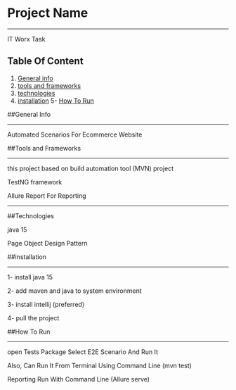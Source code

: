 # Project Name 
 *** 
IT Worx Task

## Table Of Content 
1. [General info](#General-Info)
2. [tools and frameworks](#tools-and-frameworks)
3. [technologies](#technologies)
4. [installation](#installation)
5- [How To Run](#How-To-Run)

##General Info 
***

Automated Scenarios For Ecommerce Website


##Tools and Frameworks
***

this project based on build automation tool (MVN) project

 TestNG framework
 
 Allure Report For Reporting  

***

##Technologies

java 15 

Page Object Design Pattern

##installation
***

1- install java 15 

2- add maven and java to system environment 

3- install intellij (preferred)

4- pull the project 

##How To Run 
***

open Tests Package 
Select E2E Scenario And Run It 

Also, Can Run It From Terminal Using Command Line (mvn test)

Reporting Run With Command Line (Allure serve)




